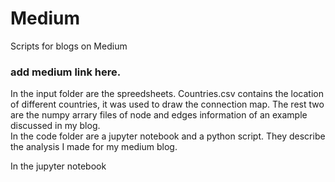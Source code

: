 # Medium
Scripts for blogs on Medium

### add medium link here.

In the input folder are the spreedsheets. 
  Countries.csv contains the location of different countries, it was used to draw the connection map.
  The rest two are the numpy arrary files of node and edges information of an example discussed in my blog.  
In the code folder are a jupyter notebook and a python script. They describe the analysis I made for my medium blog. 



In the jupyter notebook
